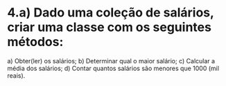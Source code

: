 # 4.a) Dado uma coleção de salários, criar uma classe com os seguintes métodos:
 a) Obter(ler) os salários;
 b) Determinar qual o maior salário; 
 c) Calcular a média dos salários;
 d) Contar quantos salários são menores que 1000 (mil reais).

